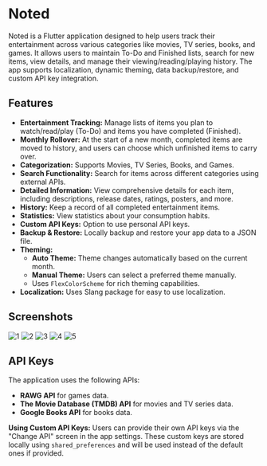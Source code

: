 # Noted

Noted is a Flutter application designed to help users track their entertainment across various categories like movies, TV series, books, and games. It allows users to maintain To-Do and Finished lists, search for new items, view details, and manage their viewing/reading/playing history. The app supports localization, dynamic theming, data backup/restore, and custom API key integration.

## Features

*   **Entertainment Tracking:** Manage lists of items you plan to watch/read/play (To-Do) and items you have completed (Finished).
*   **Monthly Rollover:** At the start of a new month, completed items are moved to history, and users can choose which unfinished items to carry over.
*   **Categorization:** Supports Movies, TV Series, Books, and Games.
*   **Search Functionality:** Search for items across different categories using external APIs.
*   **Detailed Information:** View comprehensive details for each item, including descriptions, release dates, ratings, posters, and more.
*   **History:** Keep a record of all completed entertainment items.
*   **Statistics:** View statistics about your consumption habits.
*   **Custom API Keys:** Option to use personal API keys.
*   **Backup & Restore:** Locally backup and restore your app data to a JSON file.
*   **Theming:**
    *   **Auto Theme:** Theme changes automatically based on the current month.
    *   **Manual Theme:** Users can select a preferred theme manually.
    *   Uses `FlexColorScheme` for rich theming capabilities.
*   **Localization:** Uses Slang package for easy to use localization.

## Screenshots

![1](https://github.com/user-attachments/assets/d31e6a87-9f18-4e14-ae26-013d9ffbd3cb)
![2](https://github.com/user-attachments/assets/11cf5d74-6c8c-411f-ad25-2730960891f1)
![3](https://github.com/user-attachments/assets/35fc8aef-c70c-47c5-a661-f424d5d77b96)
![4](https://github.com/user-attachments/assets/b5a85f26-9cae-433e-8724-d883de2cf3c0)
![5](https://github.com/user-attachments/assets/42e3a096-0544-4aa0-a658-aa5857a27362)


## API Keys

The application uses the following APIs:
*   **RAWG API** for games data.
*   **The Movie Database (TMDB) API** for movies and TV series data.
*   **Google Books API** for books data.

**Using Custom API Keys:**
Users can provide their own API keys via the "Change API" screen in the app settings. These custom keys are stored locally using `shared_preferences` and will be used instead of the default ones if provided.
